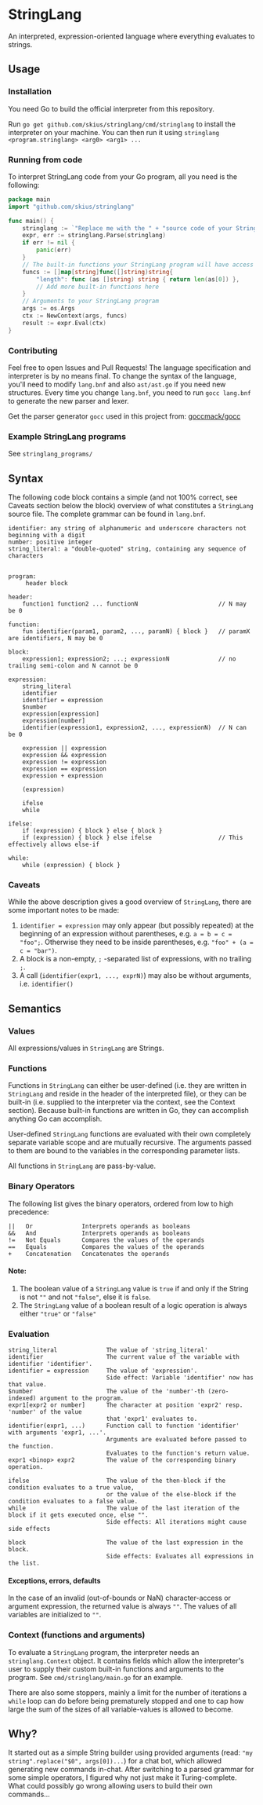 # StringLang

An interpreted, expression-oriented language where everything evaluates to strings.

## Usage

### Installation

You need Go to build the official interpreter from this repository.

Run `go get github.com/skius/stringlang/cmd/stringlang` to install the interpreter on your machine. You can then
run it using `stringlang <program.stringlang> <arg0> <arg1> ...`

### Running from code

To interpret StringLang code from your Go program, all you need is the following:
```go
package main
import "github.com/skius/stringlang"

func main() {
    stringlang := `"Replace me with the " + "source code of your StringLang program"`
    expr, err := stringlang.Parse(stringlang)
    if err != nil {
        panic(err)
    }
    // The built-in functions your StringLang program will have access to
    funcs := []map[string]func([]string)string{
        "length": func (as []string) string { return len(as[0]) },
        // Add more built-in functions here
    }
    // Arguments to your StringLang program
    args := os.Args
    ctx := NewContext(args, funcs)
    result := expr.Eval(ctx)
}
```

### Contributing

Feel free to open Issues and Pull Requests! The language specification and interpreter is by no means final.
To change the syntax of the language, you'll need to modify `lang.bnf` and also `ast/ast.go` if you need new structures.
Every time you change `lang.bnf`, you need to run `gocc lang.bnf` to generate the new parser and lexer.

Get the parser generator `gocc` used in this project from: [goccmack/gocc](https://github.com/goccmack/gocc)

### Example StringLang programs

See `stringlang_programs/`

## Syntax

The following code block contains a simple (and not 100% correct, see Caveats section below the block) overview of what
constitutes a `StringLang` source file. The complete grammar can be found in `lang.bnf`.

```
identifier: any string of alphanumeric and underscore characters not beginning with a digit
number: positive integer
string_literal: a "double-quoted" string, containing any sequence of characters


program:
     header block           

header:
    function1 function2 ... functionN                       // N may be 0  

function:
    fun identifier(param1, param2, ..., paramN) { block }   // paramX are identifiers, N may be 0

block:
    expression1; expression2; ...; expressionN              // no trailing semi-colon and N cannot be 0

expression:
    string_literal
    identifier
    identifier = expression
    $number
    expression[expression]
    expression[number]
    identifier(expression1, expression2, ..., expressionN)  // N can be 0
    
    expression || expression
    expression && expression
    expression != expression
    expression == expression
    expression + expression
    
    (expression)
    
    ifelse
    while
    
ifelse:
    if (expression) { block } else { block }
    if (expression) { block } else ifelse                   // This effectively allows else-if 
    
while:
    while (expression) { block }
```

### Caveats
While the above description gives a good overview of `StringLang`, there are some important notes to be made:
1) `identifier = expression` may only appear (but possibly repeated) at the beginning of an expression without parentheses, e.g. 
   `a = b = c = "foo";`. Otherwise they need to be inside parentheses, e.g. `"foo" + (a = c = "bar")`.
2) A block is a non-empty, `;` -separated list of expressions, with no trailing `;`.
3) A call (`identifier(expr1, ..., exprN)`) may also be without arguments, i.e. `identifier()`

## Semantics

### Values

All expressions/values in `StringLang` are Strings.

### Functions

Functions in `StringLang` can either be user-defined (i.e. they are written in `StringLang` and reside
in the header of the interpreted file), or they can be built-in (i.e. supplied to the interpreter
via the context, see the Context section). Because built-in functions are written in Go, they can accomplish anything
Go can accomplish. 

User-defined `StringLang` functions are evaluated with their own completely separate variable scope and
are mutually recursive. The arguments passed to them are bound to the variables in the corresponding parameter lists.

All functions in `StringLang` are pass-by-value.

### Binary Operators

The following list gives the binary operators, ordered from low to high precedence:
```
||   Or              Interprets operands as booleans           
&&   And             Interprets operands as booleans  
!=   Not Equals      Compares the values of the operands
==   Equals          Compares the values of the operands
+    Concatenation   Concatenates the operands
```
#### Note: 
1) The boolean value of a `StringLang` value is `true` 
if and only if the String is not `""` and not `"false"`, else it is `false`.
2) The `StringLang` value of a boolean result of a logic operation is always either `"true"` or `"false"` 

### Evaluation 
```
string_literal              The value of 'string_literal'
identifier                  The current value of the variable with identifier 'identifier'.
identifier = expression     The value of 'expression'. 
                            Side effect: Variable 'identifier' now has that value.
$number                     The value of the 'number'-th (zero-indexed) argument to the program.
expr1[expr2 or number]      The character at position 'expr2' resp. 'number' of the value 
                            that 'expr1' evaluates to.
identifier(expr1, ...)      Function call to function 'identifier' with arguments 'expr1, ...'.
                            Arguments are evaluated before passed to the function.
                            Evaluates to the function's return value.
expr1 <binop> expr2         The value of the corresponding binary operation. 

ifelse                      The value of the then-block if the condition evaluates to a true value,
                            or the value of the else-block if the condition evaluates to a false value.
while                       The value of the last iteration of the block if it gets executed once, else "".
                            Side effects: All iterations might cause side effects
                            
block                       The value of the last expression in the block.
                            Side effects: Evaluates all expressions in the list.

```

#### Exceptions, errors, defaults

In the case of an invalid (out-of-bounds or NaN) character-access or argument expression,
the returned value is always `""`. The values of all variables are initialized to `""`.

### Context (functions and arguments)

To evaluate a `StringLang` program, the interpreter needs an `stringlang.Context` object.
It contains fields which allow the interpreter's user to supply their custom built-in functions and arguments to the program.
See `cmd/stringlang/main.go` for an example.

There are also some stoppers, mainly a limit for the number of iterations a `while` loop can do 
before being prematurely stopped and one to cap how large the sum of the sizes of all variable-values is allowed to become.

## Why?

It started out as a simple String builder using provided arguments (read: `"my string".replace("$0", args[0])...`) 
for a chat bot, which allowed generating new commands in-chat. 
After switching to a parsed grammar for some simple operators, I figured why not just make it Turing-complete.
What could possibly go wrong allowing users to build their own commands...
